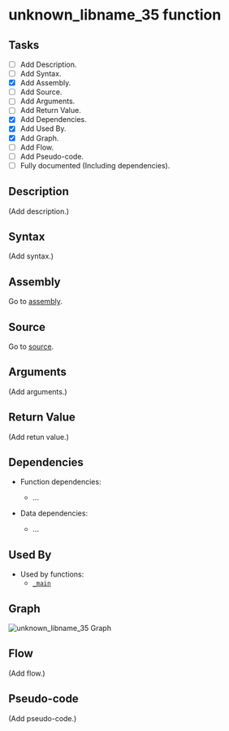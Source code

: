 # unknown_libname_35 function

## Tasks

- [ ] Add Description.
- [ ] Add Syntax.
- [X] Add Assembly.
- [ ] Add Source.
- [ ] Add Arguments.
- [ ] Add Return Value.
- [X] Add Dependencies.
- [X] Add Used By.
- [X] Add Graph.
- [ ] Add Flow.
- [ ] Add Pseudo-code.
- [ ] Fully documented (Including dependencies).

## Description

(Add description.)

## Syntax

(Add syntax.)

## Assembly

Go to [assembly](../asm/unknown_libname_35.asm).

## Source

Go to [source](../cc/unknown_libname_35.cc).

## Arguments

(Add arguments.)

## Return Value

(Add retun value.)

## Dependencies

* Function dependencies:
  * ...


* Data dependencies:
  * ...

## Used By

* Used by functions:
  * [`_main`](../md/_main.md)

## Graph

![unknown_libname_35 Graph](../svg/unknown_libname_35.svg "unknown_libname_35 Graph")

## Flow

(Add flow.)

## Pseudo-code

(Add pseudo-code.)
